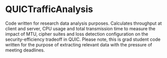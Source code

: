 # QUICTrafficAnalysis

Code written for research data analysis purposes. Calculates throughput at client and server, CPU usage and total transmission time to measure the impact of MTU, cipher suites and loss detection configuration on the security-efficiency tradeoff in QUIC. 
Please note, this is grad student code written for the purpose of extracting relevant data with the pressure of meeting deadlines. 
